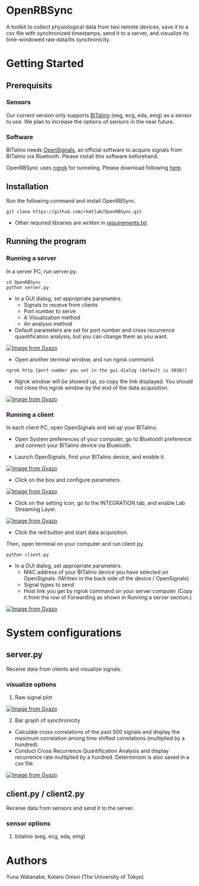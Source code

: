 # OpenRBSync

A toolkit to collect physiological data from two remote devices, save it to a csv file with synchronized timestamps, send it to a server, and visualize its time-windowed raw data/its synchronicity.


# Getting Started

## Prerequisits
### Sensors
Our current version only supports [BITalino](https://www.pluxbiosignals.com/collections/shop/products/bitalino-revolution-plugged-kit-ble-bt) (eeg, ecg, eda, emg) as a sensor to use.
We plan to increase the options of sensors in the near future.

### Software
BITalino needs [OpenSignals](https://support.pluxbiosignals.com/knowledge-base/introducing-opensignals-revolution/), an official software to acquire signals from BITalino via Bluetooth. Please install this software beforehand.

OpenRBSync uses [ngrok](https://ngrok.com/) for tunneling. Please download following [here](https://ngrok.com/download).

## Installation
Run the following command and install OpenRBSync.
```
git clone https://github.com/rkmtlab/OpenRBSync.git
```

* Other required libraries are written in [requirements.txt](https://github.com/rkmtlab/OpenRBSync/blob/main/requirements.txt)

## Running the program

### Running a server
In a server PC, run server.py.
```
cd OpenRBSync
python server.py
```
* In a GUI dialog, set appropriate parameters.
    * Signals to receive from clients
    * Port number to serve
    * A Visualization method
    * An analysis method
* Default parameters are set for port number and cross recurrence quantification analysis, but you can change them as you want.

[![Image from Gyazo](https://i.gyazo.com/8caf1e56f8684ccecd9a3bd0a463dd85.gif)](https://gyazo.com/8caf1e56f8684ccecd9a3bd0a463dd85)

* Open another terminal window, and run ngrok command.
```
ngrok http [port number you set in the gui dialog (default is 3030)]
```

* Ngrok window will be showed up, so copy the link displayed. You should not close this ngrok window by the end of the data acquisition.

[![Image from Gyazo](https://i.gyazo.com/0e7eaa59cdb6a9e50e86b3e79160f9f5.gif)](https://gyazo.com/0e7eaa59cdb6a9e50e86b3e79160f9f5)

### Running a client
In each client PC, open OpenSignals and set up your BITalino.
* Open System preferences of your computer, go to Bluetooth preference and connect your BITalino device via Bluetooth.

* Launch OpenSignals, find your BITalino device, and enable it.

[![Image from Gyazo](https://i.gyazo.com/7a59c2a177f324d7823d66ad3e482d05.gif)](https://gyazo.com/7a59c2a177f324d7823d66ad3e482d05)

* Click on the box and configure parameters.

[![Image from Gyazo](https://i.gyazo.com/c7fe8e0f0abdb3f015d5dca109997bdb.gif)](https://gyazo.com/c7fe8e0f0abdb3f015d5dca109997bdb)

* Click on the setting icon, go to the INTEGRATION tab, and enable Lab Streaming Layer.

[![Image from Gyazo](https://i.gyazo.com/f00d35b0041f19150f9e148006e90149.gif)](https://gyazo.com/f00d35b0041f19150f9e148006e90149)

* Click the red button and start data acquisition.

Then, open terminal on your computer and run client.py.
```
python client.py
```
* In a GUI dialog, set appropriate parameters.
    * MAC address of your BITalino device you have selected on OpenSignals. (Written in the back side of the device / OpenSignals)
    * Signal types to send
    * Host link you get by ngrok command on your server computer (Copy it from the row of Forwarding as shown in Running a server section.)
    
[![Image from Gyazo](https://i.gyazo.com/f4a0607344fff04fcd2c468187fcf215.gif)](https://gyazo.com/f4a0607344fff04fcd2c468187fcf215)

# System configurations

## server.py
Receive data from clients and visualize signals.

### visualize options

1. Raw signal plot

[![Image from Gyazo](https://i.gyazo.com/1c097c94e6f75fc26e98f9a1de58ce7e.png)](https://gyazo.com/1c097c94e6f75fc26e98f9a1de58ce7e)

2. Bar graph of synchronicity
* Calculate cross correlations of the past 500 signals and display the maximum correlation among time shifted correlations (multiplied by a hundred).
* Conduct Cross Recurrence Quantification Analysis and display recurrence rate multiplied by a hundred. Determinism is also saved in a csv file.

[![Image from Gyazo](https://i.gyazo.com/b74ae6556e894ab959565cbc83863d9e.png)](https://gyazo.com/b74ae6556e894ab959565cbc83863d9e)

## client.py / client2.py
Receive data from sensors and send it to the server.

### sensor options

1. bitalino (eeg, ecg, eda, emg)


# Authors
Yuna Watanabe, Kotaro Omori (The University of Tokyo)
